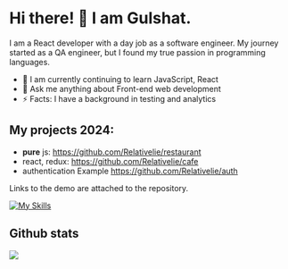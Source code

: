 # Hi there! 👋 I am Gulshat.

I am a React developer with a day job as a software engineer. My journey started as a QA engineer, but I found my true passion in programming languages. 

- 🌱 I am currently continuing to learn JavaScript, React
- 💬 Ask me anything about Front-end web development
- ⚡ Facts: I have a background in testing and analytics

## My projects 2024:
- **pure** js: https://github.com/Relativelie/restaurant
- react, redux: https://github.com/Relativelie/cafe
- authentication Example https://github.com/Relativelie/auth

Links to the demo are attached to the repository.

<!-- https://github.com/Ileriayo/markdown-badges -->
<!-- https://simpleicons.org -->
<!-- https://github.com/simple-icons/simple-icons/blob/develop/slugs.md -->
<!-- https://github.com/tandpfun/skill-icons/tree/mainhttps://github.com/tandpfun/skill-icons/tree/main-->

[![My Skills](https://skillicons.dev/icons?i=js,ts,react,html,css,sass,tailwind,redux,bootstrap,jest)](https://skillicons.dev)


## Github stats
![](https://github-readme-stats.vercel.app/api/top-langs/?username=relativelie&theme=dark&hide_border=false&include_all_commits=false&count_private=false&layout=compact)

